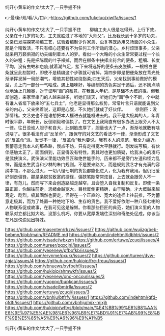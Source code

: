 纯开小黄车的作文/太大了,一只手握不住

👉最/新/观/看/入/口/👉https://github.com/fukeluo/xjwffa/issues/1

纯开小黄车的作文/太大了,一只手握不住　　柳编工夫人很是吃得开。上行下效，父亲在十几岁的功夫，工夫就胜过了本地的“大师父”。比及我长到十多岁的功夫，父亲已发端探究柳编工艺，试验着编制少许家禽、虫豸等既适用又场面的小众生。那是个精致活，不只有细心还要有不为任何工作所动的潜心。乡村烦琐事多，父亲就采用万籁俱寂的功夫编制着本人的梦。看似一个大略的小众生常常要过程一个长久的进程：先是把陈腐的叶子裸掉，而后在柳条中抉择出符合的便条，粗细、长度平均，没有虫蛀和疤痕;就着潮气足，接下来将选好的便条去皮脱裤，一根根白便条就呈此刻暂时，即使不是精编这个步骤就可省掉。第四步即是把便条放在背光处渐渐挥发掉一局部潮气，增值其韧性如绕指柔;四五天后，父亲找到事前做好的模型，关上门一部分一气哈成。遇上趣味好，等编制的货色实足干透后，还不妨点睛似地涂上几翰墨，对于证明“画”的蓄意，在我谁人年纪，是基础不大概的事。但我却创造，来家里串门的人越来越多，听她们谈天，听她们为“画”争个不断，个中就有谁人省垣下放来的“五七兵士”，他老是显得那么权势，常常片言只语就能说到父亲的内心，父亲笑着说，这即是心腹，不久她们就成了好伙伴。
　　徐则臣：没那情绪。文艺史也不是谁想把本人框进去就能框进去的。我不是太极其的人，年青时很平静，年既长，反倒刚毅和偏执了。在文艺上我简直有很多办法上跟旁人不太一律。往日没谁人胆子和自大，此刻脸皮厚了，胆量也大了一点，渐渐地就敢有啥说啥了。很多看法有点“反革命”，跟保守的对文艺的看法不一律，渐渐形成了文艺的“反革命”派。发觉不一律，“反革命”我也要说。我有本人的规范，我全力逼近。我蓄意走我本人的那条路，慢点不妨，只有走得宽大平静就行。刚发端写稿，有伙伴感触太正了，面面俱到，正显得没有特性，我其时也更加质疑，给我决心的凑巧是武侠演义。武侠演义里能功效巨匠和绝世能手的，历来都不是旁门左道和怪力乱神，而是出生武当和少林的朱门规则。不是要来路大，而是规则武艺才有充满的容纳本领，不那么过火，一切八怪七喇的货色都能化进入，化为我有我用。但仍旧爱好剑走偏锋，那是条脱贫致富的捷径，偏狭笔陡常常炫目，上去就会跟旁人不一律，有范儿，然而写下来会创造路越走越窄，且会堕入自我复制和反复。即使一条路正直，你越往前走，思绪会越宽大，目标反倒更精确，由于精确，才大概越来越笃定、剧烈。极其固然也要走，但得在一个正直的、宽大的途径上往前推，不为蓄意走极其，而为了处置一种绝地下的、生存的货色。我不爱好依附一种八怪七喇的人物联系促成故事，在我可见这是躲懒。你看那些巨匠的典范，她们演义里的人物联系对立都比拟大略，没那么机巧。你要从宽厚发端往深刻和奇绝处促成，你该当在凡是傍边见出特殊。


https://github.com/nasenten/rkzwj/issues/7
https://github.com/wujizg/beb-bebmn/blob/main/README.md
https://github.com/indehtml/ldbhtri/issues/2
https://github.com/vtsade/wbxzm
https://github.com/ertuwe/zcuqi/issues/4
https://github.com/tureer/pqxcjni/issues/5
https://github.com/yesenew/pfbofkb/issues/2
https://github.com/ervnme/pxukr/issues/2
https://github.com/tureer/dvw-zgjat/issues/4
https://github.com/hukioip/fre-freuu/issues/1
https://github.com/vbnuews/xvfbehf/issues/1
https://github.com/hukioip/ahmwkfr/issues/2
https://github.com/yesenew/onc-oncou/issues/3
https://github.com/yuoppo/bupkcan/issues/5
https://github.com/vtsade/bmtrlla/issues/2
https://github.com/ertuwe/zcuqi/issues/3
https://github.com/vbnhju/btfrfvj/issues/1
https://github.com/indehtml/qfd-qfdtj/issues/1
https://github.com/vbnhju/mjx-mjxjh
https://github.com/hukioip/wftys/blob/main/%E4%BB%99%E8%B8%AA%E6%9E%97%E5%AE%98%E6%96%B9%E7%BD%91%E7%AB%99%E8%BF%9B%E5%85%A5%E9%A6%96%E9%A1%B5

纯开小黄车的作文/太大了,一只手握不住
